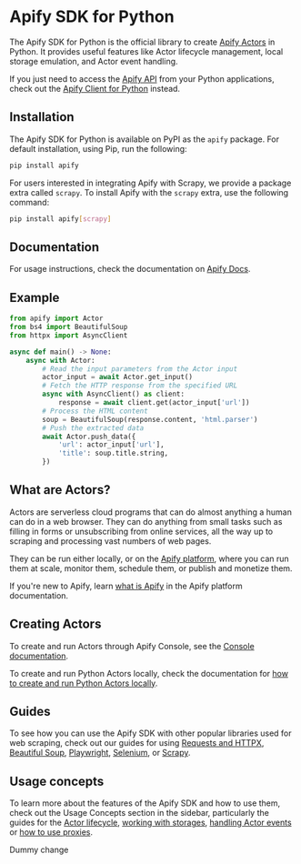# Apify SDK for Python

The Apify SDK for Python is the official library to create [Apify Actors](https://docs.apify.com/platform/actors)
in Python. It provides useful features like Actor lifecycle management, local storage emulation, and Actor
event handling.

If you just need to access the [Apify API](https://docs.apify.com/api/v2) from your Python applications,
check out the [Apify Client for Python](https://docs.apify.com/api/client/python) instead.

## Installation

The Apify SDK for Python is available on PyPI as the `apify` package.
For default installation, using Pip, run the following:

```bash
pip install apify
```

For users interested in integrating Apify with Scrapy, we provide a package extra called `scrapy`.
To install Apify with the `scrapy` extra, use the following command:

```bash
pip install apify[scrapy]
```

## Documentation

For usage instructions, check the documentation on [Apify Docs](https://docs.apify.com/sdk/python/).

## Example

```python
from apify import Actor
from bs4 import BeautifulSoup
from httpx import AsyncClient

async def main() -> None:
    async with Actor:
        # Read the input parameters from the Actor input
        actor_input = await Actor.get_input()
        # Fetch the HTTP response from the specified URL
        async with AsyncClient() as client:
            response = await client.get(actor_input['url'])
        # Process the HTML content
        soup = BeautifulSoup(response.content, 'html.parser')
        # Push the extracted data
        await Actor.push_data({
            'url': actor_input['url'],
            'title': soup.title.string,
        })
```

## What are Actors?

Actors are serverless cloud programs that can do almost anything a human can do in a web browser.
They can do anything from small tasks such as filling in forms or unsubscribing from online services,
all the way up to scraping and processing vast numbers of web pages.

They can be run either locally, or on the [Apify platform](https://docs.apify.com/platform/),
where you can run them at scale, monitor them, schedule them, or publish and monetize them.

If you're new to Apify, learn [what is Apify](https://docs.apify.com/platform/about)
in the Apify platform documentation.

## Creating Actors

To create and run Actors through Apify Console,
see the [Console documentation](https://docs.apify.com/academy/getting-started/creating-actors#choose-your-template).

To create and run Python Actors locally, check the documentation for
[how to create and run Python Actors locally](https://docs.apify.com/sdk/python/docs/overview/running-locally).

## Guides

To see how you can use the Apify SDK with other popular libraries used for web scraping,
check out our guides for using
[Requests and HTTPX](https://docs.apify.com/sdk/python/docs/guides/requests-and-httpx),
[Beautiful Soup](https://docs.apify.com/sdk/python/docs/guides/beautiful-soup),
[Playwright](https://docs.apify.com/sdk/python/docs/guides/playwright),
[Selenium](https://docs.apify.com/sdk/python/docs/guides/selenium),
or [Scrapy](https://docs.apify.com/sdk/python/docs/guides/scrapy).

## Usage concepts

To learn more about the features of the Apify SDK and how to use them,
check out the Usage Concepts section in the sidebar,
particularly the guides for the [Actor lifecycle](https://docs.apify.com/sdk/python/docs/concepts/actor-lifecycle),
[working with storages](https://docs.apify.com/sdk/python/docs/concepts/storages),
[handling Actor events](https://docs.apify.com/sdk/python/docs/concepts/actor-events)
or [how to use proxies](https://docs.apify.com/sdk/python/docs/concepts/proxy-management).


Dummy change

